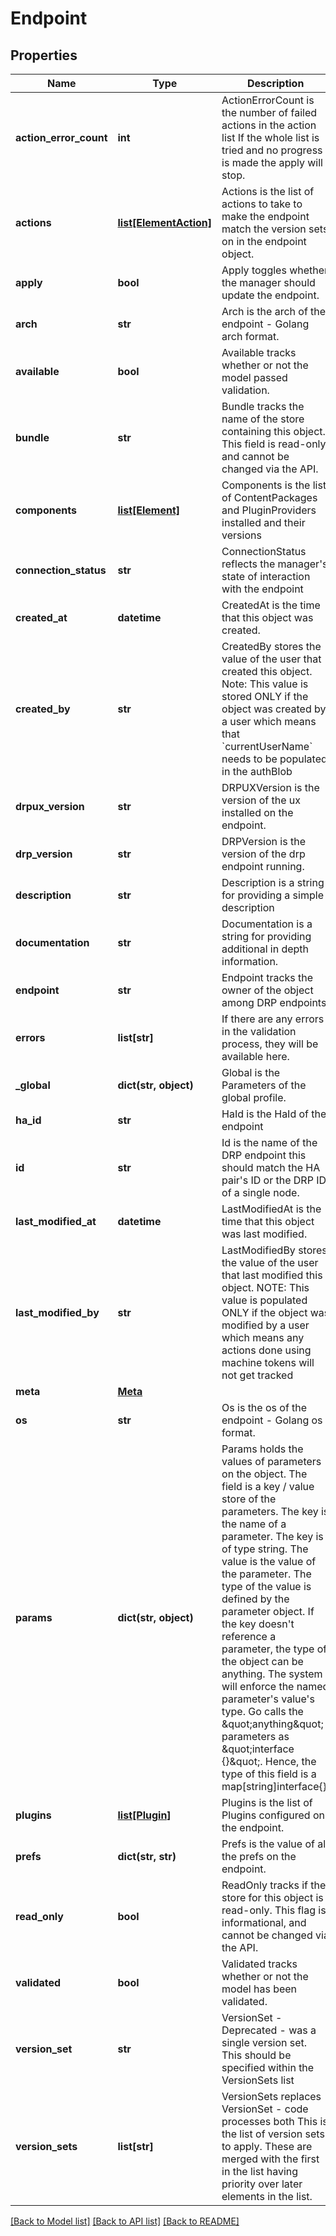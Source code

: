# Endpoint

## Properties
Name | Type | Description | Notes
------------ | ------------- | ------------- | -------------
**action_error_count** | **int** | ActionErrorCount is the number of failed actions in the action list If the whole list is tried and no progress is made the apply will stop. | [optional] 
**actions** | [**list[ElementAction]**](ElementAction.md) | Actions is the list of actions to take to make the endpoint match the version sets on in the endpoint object. | [optional] 
**apply** | **bool** | Apply toggles whether the manager should update the endpoint. | [optional] 
**arch** | **str** | Arch is the arch of the endpoint - Golang arch format. | [optional] 
**available** | **bool** | Available tracks whether or not the model passed validation. | [optional] 
**bundle** | **str** | Bundle tracks the name of the store containing this object. This field is read-only, and cannot be changed via the API. | [optional] 
**components** | [**list[Element]**](Element.md) | Components is the list of ContentPackages and PluginProviders installed and their versions | [optional] 
**connection_status** | **str** | ConnectionStatus reflects the manager&#39;s state of interaction with the endpoint | [optional] 
**created_at** | **datetime** | CreatedAt is the time that this object was created. | [optional] 
**created_by** | **str** | CreatedBy stores the value of the user that created this object. Note: This value is stored ONLY if the object was created by a user which means that &#x60;currentUserName&#x60; needs to be populated in the authBlob | [optional] 
**drpux_version** | **str** | DRPUXVersion is the version of the ux installed on the endpoint. | [optional] 
**drp_version** | **str** | DRPVersion is the version of the drp endpoint running. | [optional] 
**description** | **str** | Description is a string for providing a simple description | [optional] 
**documentation** | **str** | Documentation is a string for providing additional in depth information. | [optional] 
**endpoint** | **str** | Endpoint tracks the owner of the object among DRP endpoints | [optional] 
**errors** | **list[str]** | If there are any errors in the validation process, they will be available here. | [optional] 
**_global** | **dict(str, object)** | Global is the Parameters of the global profile. | [optional] 
**ha_id** | **str** | HaId is the HaId of the endpoint | [optional] 
**id** | **str** | Id is the name of the DRP endpoint this should match the HA pair&#39;s ID or the DRP ID of a single node. | [optional] 
**last_modified_at** | **datetime** | LastModifiedAt is the time that this object was last modified. | [optional] 
**last_modified_by** | **str** | LastModifiedBy stores the value of the user that last modified this object. NOTE: This value is populated ONLY if the object was modified by a user which means any actions done using machine tokens will not get tracked | [optional] 
**meta** | [**Meta**](Meta.md) |  | [optional] 
**os** | **str** | Os is the os of the endpoint - Golang os format. | [optional] 
**params** | **dict(str, object)** | Params holds the values of parameters on the object.  The field is a key / value store of the parameters. The key is the name of a parameter.  The key is of type string. The value is the value of the parameter.  The type of the value is defined by the parameter object.  If the key doesn&#39;t reference a parameter, the type of the object can be anything.  The system will enforce the named parameter&#39;s value&#39;s type.  Go calls the \&quot;anything\&quot; parameters as \&quot;interface {}\&quot;.  Hence, the type of this field is a map[string]interface{}. | [optional] 
**plugins** | [**list[Plugin]**](Plugin.md) | Plugins is the list of Plugins configured on the endpoint. | [optional] 
**prefs** | **dict(str, str)** | Prefs is the value of all the prefs on the endpoint. | [optional] 
**read_only** | **bool** | ReadOnly tracks if the store for this object is read-only. This flag is informational, and cannot be changed via the API. | [optional] 
**validated** | **bool** | Validated tracks whether or not the model has been validated. | [optional] 
**version_set** | **str** | VersionSet - Deprecated - was a single version set. This should be specified within the VersionSets list | [optional] 
**version_sets** | **list[str]** | VersionSets replaces VersionSet - code processes both This is the list of version sets to apply.  These are merged with the first in the list having priority over later elements in the list. | [optional] 

[[Back to Model list]](../README.md#documentation-for-models) [[Back to API list]](../README.md#documentation-for-api-endpoints) [[Back to README]](../README.md)


